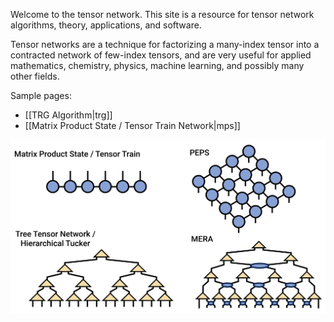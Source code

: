 Welcome to the tensor network. This site is a
resource for tensor network algorithms, theory, 
applications, and software.

Tensor networks are a technique for factorizing
a many-index tensor into a contracted
network of few-index tensors, and are very
useful for applied mathematics, chemistry, physics, machine
learning, and possibly many other fields.

Sample pages:
- [[TRG Algorithm|trg]]
- [[Matrix Product State / Tensor Train Network|mps]]

![medium](tensor_networks.png)

<!--
Sections:
- [[Fundamentals|fundamentals]]
- [[Physics|physics]]
- [[Mathematics|mathematics]]
- [[Software|software]]
-->
